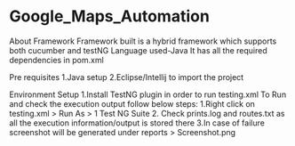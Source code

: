 # Google_Maps_Automation

About Framework
Framework built is a hybrid framework which supports both cucumber and testNG
Language used-Java
It has all the required dependencies in pom.xml

Pre requisites
1.Java setup
2.Eclipse/Intellij to import the project

Environment Setup
1.Install TestNG plugin in order to run testing.xml
To Run and check the execution output follow below steps:
1.Right click on testing.xml > Run As > 1 Test NG Suite
2. Check prints.log and routes.txt as all the execution information/output is stored there
3.In case of failure screenshot will be generated under reports > Screenshot.png
